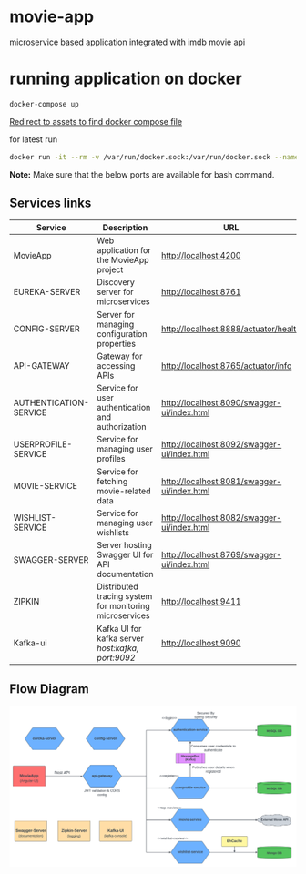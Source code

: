 # movie-app

microservice based application integrated with imdb movie api

# running application on docker

```bash
docker-compose up
```

[Redirect to assets to find docker compose file](assets/docker-compose.yml)

for latest run

```bash
docker run -it --rm -v /var/run/docker.sock:/var/run/docker.sock --name my-movie-compose-container tejajagadeep/docker-compose-movie-container
```

**Note:** Make sure that the below ports are available for bash command.

## Services links

| Service                | Description                                             | URL                                                                                        |
| ---------------------- | ------------------------------------------------------- | ------------------------------------------------------------------------------------------ |
| MovieApp               | Web application for the MovieApp project                | [http://localhost:4200](http://localhost:4200)                                             |
| EUREKA-SERVER          | Discovery server for microservices                      | [http://localhost:8761](http://localhost:8761)                                             |
| CONFIG-SERVER          | Server for managing configuration properties            | [http://localhost:8888/actuator/health](http://localhost:8888/actuator/health)             |
| API-GATEWAY            | Gateway for accessing APIs                              | [http://localhost:8765/actuator/info](http://localhost:8765/actuator/info)                 |
| AUTHENTICATION-SERVICE | Service for user authentication and authorization       | [http://localhost:8090/swagger-ui/index.html](http://localhost:8090/swagger-ui/index.html) |
| USERPROFILE-SERVICE    | Service for managing user profiles                      | [http://localhost:8092/swagger-ui/index.html](http://localhost:8092/swagger-ui/index.html) |
| MOVIE-SERVICE          | Service for fetching movie-related data                 | [http://localhost:8081/swagger-ui/index.html](http://localhost:8081/swagger-ui/index.html) |
| WISHLIST-SERVICE       | Service for managing user wishlists                     | [http://localhost:8082/swagger-ui/index.html](http://localhost:8082/swagger-ui/index.html) |
| SWAGGER-SERVER         | Server hosting Swagger UI for API documentation         | [http://localhost:8769/swagger-ui/index.html](http://localhost:8769/swagger-ui/index.html) |
| ZIPKIN                 | Distributed tracing system for monitoring microservices | [http://localhost:9411](http://localhost:9411)                                             |
| Kafka-ui               | Kafka UI for kafka server _host:kafka, port:9092_       | [http://localhost:9090](http://localhost:9090)                                             |

## Flow Diagram

[![Flow Diagram for services](/assets/images/application-flow-diagram.png)](https://github.com/tejajagadeep/movie-app/blob/main/assets/images/application-flow-diagram.png)
